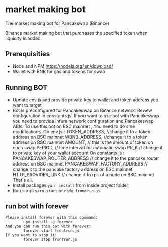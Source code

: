 # market making bot
The market making bot for Pancakswap (Binance)

Binance market making bot that purchases the specified token when liquidity is added.

## Prerequisities
- Node and NPM https://nodejs.org/en/download/
- Wallet with BNB for gas and tokens for swap

## Running BOT
- Update env.js and provide private key to wallet and token address you want to target
- Bot is preconfigured for Pancakeswap on Binance network. Review configuration in constants.js. 
    If you want to use bot with Pancakeswap you need to provide infura network configuration and Pancakeswap ABIs. 
    To use this bot on BSC mainnet , You need to do sme modifications.
    On env.js :
        TOKEN_ADDRESS, //change it to a token address on BSC mainnet
        WBNB_ADDRESS, //change it to a token address on BSC mainnet
        AMOUNT, // this is the amount of token on each swap
        PERIOD, // time interval for automatic swap
        PR_K // change it to private key of your wallet account
    On constants.js :
        PANCAKESWAP_ROUTER_ADDRESS // change it to the pancake router address on BSC mainnet
        PANCAKESWAP_FACTORY_ADDRESS // change it to the pancake factory address on BSC mainnet
        HTTP_PROVIDER_LINK // change it to rpc of a node on BSC mainnet
    That's all.
- Install packages `yarn install` from inside project folder
- Run script `yarn start` or `node frontrun.js`

## run bot with forever 
    Please install forever with this command:
            npm install -g forever
    And you can run this bot with forever:
            forever start frontrun.js
    If you want to stop it:
            forever stop frontrun.js